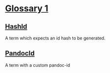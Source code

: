 # [Glossary 1](#md5:4e3c80fdc17f05555c7fe6ff6102836f)

## [HashId](#md5:5e740a24628bd5771ff3da39c4cc4f54)

A term which expects an id hash to be generated.

## [PandocId](#pandoc-id)

A term with a custom pandoc-id
